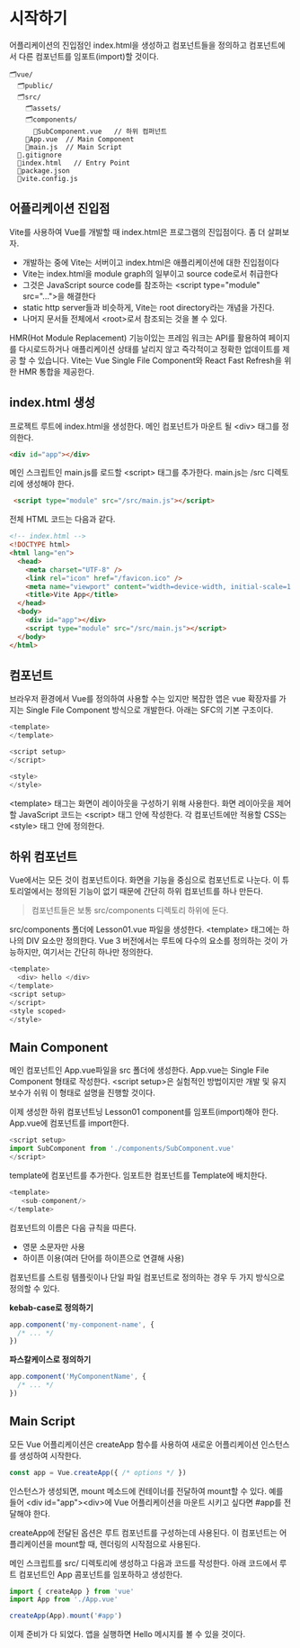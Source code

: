 # 시작하기

어플리케이션의 진입점인 index.html을 생성하고 컴포넌트들을 정의하고 컴포넌트에서 다른 컴포넌트를 임포트(import)할 것이다.

```
🗂️vue/
  🗂️public/
  🗂️src/
    🗂️assets/
    🗂️components/  
      📄SubComponent.vue   // 하위 컴퍼넌트
    📄App.vue  // Main Component 
    📄main.js  // Main Script
  📄.gitignore
  📄index.html   // Entry Point 
  📄package.json
  📄vite.config.js
```

## 어플리케이션 진입점

Vite를 사용하여 Vue를 개발할 때 index.html은 프로그램의 진입점이다. 좀 더 살펴보자.

* 개발하는 중에 Vite는 서버이고 index.html은 애플리케이션에 대한 진입점이다
* Vite는 index.html을 module graph의 일부이고 source code로서 취급한다
* 그것은 JavaScript source code를 참조하는 \<script type="module" src="...">을 해결한다
* static http server들과 비슷하게, Vite는 root directory라는 개념을 가진다.
* 나머지 문서들 전체에서 \<root>로서 참조되는 것을 볼 수 있다.

HMR(Hot Module Replacement) 기능이있는 프레임 워크는 API를 활용하여 페이지를 다시로드하거나 애플리케이션 상태를 날리지 않고 즉각적이고 정확한 업데이트를 제공 할 수 있습니다. Vite는 Vue Single File Component와 React Fast Refresh을 위한 HMR 통합을 제공한다.

## index.html 생성

프로젝트 루트에 index.html을 생성한다. 메인 컴포넌트가 마운트 될 \<div> 태그를 정의한다.

```html
<div id="app"></div>
```

메인 스크립트인 main.js를 로드할 \<script> 태그를 추가한다. main.js는 /src 디렉토리에 생성해야 한다.

```html
 <script type="module" src="/src/main.js"></script>
```

전체 HTML 코드는 다음과 같다.

```html
<!-- index.html -->
<!DOCTYPE html>
<html lang="en">
  <head>
    <meta charset="UTF-8" />
    <link rel="icon" href="/favicon.ico" />
    <meta name="viewport" content="width=device-width, initial-scale=1.0" />
    <title>Vite App</title>
  </head>
  <body>
    <div id="app"></div>
    <script type="module" src="/src/main.js"></script>
  </body>
</html>
```

## 컴포넌트

브라우저 환경에서 Vue를 정의하여 사용할 수는 있지만 복잡한 앱은 vue 확장자를 가지는 Single File Component 방식으로 개발한다. 아래는 SFC의 기본 구조이다.

```javascript
<template>
</template>

<script setup>
</script>

<style>
</style>
```

\<template> 태그는 화면이 레이아웃을 구성하기 위해 사용한다. 화면 레이아웃을 제어할 JavaScript 코드는 \<script> 태그 안에 작성한다. 각 컴포넌트에만 적용할 CSS는 \<style> 태그 안에 정의한다.

## 하위 컴포넌트

Vue에서는 모든 것이 컴포넌트이다. 화면을 기능을 중심으로 컴포넌트로 나눈다. 이 튜토리얼에서는 정의된 기능이 없기 때문에 간단히 하위 컴포넌트를 하나 만든다.

> 컴포넌트들은 보통 src/components 디렉토리 하위에 둔다.

src/components 폴더에 Lesson01.vue 파일을 생성한다. \<template> 태그에는 하나의 DIV 요소만 정의한다. Vue 3 버전에서는 루트에 다수의 요소를 정의하는 것이 가능하지만, 여기서는 간단히 하나만 정의한다.

```javascript
<template>
  <div> hello </div> 
</template>
<script setup>
</script>
<style scoped>
</style>
```

## Main Component

메인 컴포넌트인 App.vue파일을 src 폴더에 생성한다. App.vue는 Single File Component 형태로 작성한다. \<script setup>은 실험적인 방법이지만 개발 및 유지보수가 쉬워 이 형태로 설명을 진행할 것이다.

이제 생성한 하위 컴포넌트닝 Lesson01 component를 임포트(import)해야 한다. App.vue에 컴포넌트를 import한다.

```javascript
<script setup>
import SubComponent from './components/SubComponent.vue'
</script>
```

template에 컴포넌트를 추가한다. 임포트한 컴포넌트를 Template에 배치한다.

```javascript
<template>
   <sub-component/>
</template>
```

컴포넌트의 이름은 다음 규칙을 따른다.

* 영문 소문자만 사용
* 하이픈 이용(여러 단어를 하이픈으로 연결해 사용)

컴포넌트를 스트링 템플릿이나 단일 파일 컴포넌트로 정의하는 경우 두 가지 방식으로 정의할 수 있다.

**kebab-case로 정의하기**

```javascript
app.component('my-component-name', {
  /* ... */
})
```

**파스칼케이스로 정의하기**

```javascript
app.component('MyComponentName', {
  /* ... */
})
```

## Main Script

모든 Vue 어플리케이션은 createApp 함수를 사용하여 새로운 어플리케이션 인스턴스를 생성하여 시작한다.

```javascript
const app = Vue.createApp({ /* options */ })
```

인스턴스가 생성되면, mount 메소드에 컨테이너를 전달하여 mount할 수 있다. 예를 들어 \<div id="app">\<div>에 Vue 어플리케이션을 마운트 시키고 싶다면 #app를 전달해야 한다.

createApp에 전달된 옵션은 루트 컴포넌트를 구성하는데 사용된다. 이 컴포넌트는 어플리케이션을 mount할 때, 렌더링의 시작점으로 사용된다.

메인 스크립트를 src/ 디렉토리에 생성하고 다음과 코드를 작성한다. 아래 코드에서 루트 컴포넌트인 App 콤포넌트를 임포하하고 생성한다.

```javascript
import { createApp } from 'vue'
import App from './App.vue'

createApp(App).mount('#app')
```

이제 준비가 다 되었다. 앱을 실행하면 Hello 메시지를 볼 수 있을 것이다.
